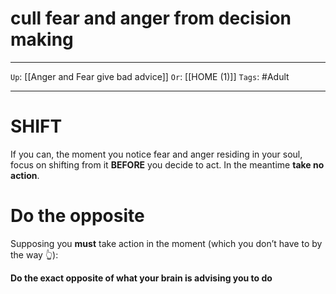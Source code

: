 # cull fear and anger from decision making

---

`Up`: [[Anger and Fear give bad advice]] `Or`: [[HOME (1)]] `Tags`: #Adult

---

# SHIFT

If you can, the moment you notice fear and anger residing in your soul, focus on shifting from it **BEFORE** you decide to act. In the meantime **take no action**.

# Do the opposite

Supposing you **must** take action in the moment (which you don’t have to by the way 👆):

**Do the exact opposite of what your brain is advising you to do**